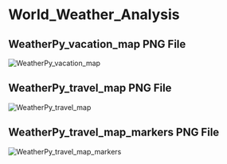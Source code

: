 # World_Weather_Analysis
## WeatherPy_vacation_map PNG File
![WeatherPy_vacation_map](WeatherPy_vacation_mapPNG.png)

## WeatherPy_travel_map PNG File
![WeatherPy_travel_map](WeatherPy_travel_mapPNG.png)

## WeatherPy_travel_map_markers PNG File
![WeatherPy_travel_map_markers](WeatherPy_travel_map_markersPNG.png)
